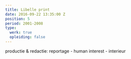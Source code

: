 ```yaml
---
title: Libelle print
date: 2016-09-22 13:35:00 Z
position: 5
period: 2001-2008
type:
  werk: true
  opleiding: false
---
```


productie & redactie: reportage - human interest - interieur